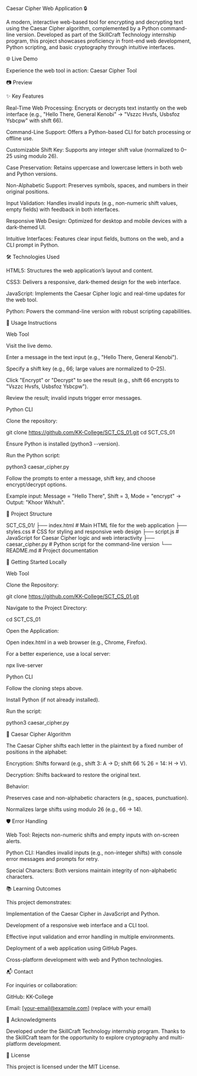 Caesar Cipher Web Application 🔒

A modern, interactive web-based tool for encrypting and decrypting text using the Caesar Cipher algorithm, complemented by a Python command-line version. Developed as part of the SkillCraft Technology internship program, this project showcases proficiency in front-end web development, Python scripting, and basic cryptography through intuitive interfaces.

🌐 Live Demo

Experience the web tool in action: Caesar Cipher Tool

📷 Preview



✨ Key Features





Real-Time Web Processing: Encrypts or decrypts text instantly on the web interface (e.g., "Hello There, General Kenobi" → "Vszzc Hvsfs, Usbsfoz Ysbcpw" with shift 66).



Command-Line Support: Offers a Python-based CLI for batch processing or offline use.



Customizable Shift Key: Supports any integer shift value (normalized to 0–25 using modulo 26).



Case Preservation: Retains uppercase and lowercase letters in both web and Python versions.



Non-Alphabetic Support: Preserves symbols, spaces, and numbers in their original positions.



Input Validation: Handles invalid inputs (e.g., non-numeric shift values, empty fields) with feedback in both interfaces.



Responsive Web Design: Optimized for desktop and mobile devices with a dark-themed UI.



Intuitive Interfaces: Features clear input fields, buttons on the web, and a CLI prompt in Python.

🛠️ Technologies Used





HTML5: Structures the web application’s layout and content.



CSS3: Delivers a responsive, dark-themed design for the web interface.



JavaScript: Implements the Caesar Cipher logic and real-time updates for the web tool.



Python: Powers the command-line version with robust scripting capabilities.

📖 Usage Instructions

Web Tool





Visit the live demo.



Enter a message in the text input (e.g., "Hello There, General Kenobi").



Specify a shift key (e.g., 66; large values are normalized to 0–25).



Click "Encrypt" or "Decrypt" to see the result (e.g., shift 66 encrypts to "Vszzc Hvsfs, Usbsfoz Ysbcpw").



Review the result; invalid inputs trigger error messages.

Python CLI





Clone the repository:

git clone https://github.com/KK-College/SCT_CS_01.git
cd SCT_CS_01



Ensure Python is installed (python3 --version).



Run the Python script:

python3 caesar_cipher.py



Follow the prompts to enter a message, shift key, and choose encrypt/decrypt options.





Example input: Message = "Hello There", Shift = 3, Mode = "encrypt" → Output: "Khoor Wkhuh".

🧩 Project Structure

SCT_CS_01/
├── index.html        # Main HTML file for the web application
├── styles.css        # CSS for styling and responsive web design
├── script.js         # JavaScript for Caesar Cipher logic and web interactivity
├── caesar_cipher.py  # Python script for the command-line version
└── README.md         # Project documentation

🚀 Getting Started Locally

Web Tool





Clone the Repository:

git clone https://github.com/KK-College/SCT_CS_01.git



Navigate to the Project Directory:

cd SCT_CS_01



Open the Application:





Open index.html in a web browser (e.g., Chrome, Firefox).



For a better experience, use a local server:

npx live-server

Python CLI





Follow the cloning steps above.



Install Python (if not already installed).



Run the script:

python3 caesar_cipher.py

🔐 Caesar Cipher Algorithm

The Caesar Cipher shifts each letter in the plaintext by a fixed number of positions in the alphabet:





Encryption: Shifts forward (e.g., shift 3: A → D; shift 66 % 26 = 14: H → V).



Decryption: Shifts backward to restore the original text.



Behavior:





Preserves case and non-alphabetic characters (e.g., spaces, punctuation).



Normalizes large shifts using modulo 26 (e.g., 66 → 14).

🛡️ Error Handling





Web Tool: Rejects non-numeric shifts and empty inputs with on-screen alerts.



Python CLI: Handles invalid inputs (e.g., non-integer shifts) with console error messages and prompts for retry.



Special Characters: Both versions maintain integrity of non-alphabetic characters.

📚 Learning Outcomes

This project demonstrates:





Implementation of the Caesar Cipher in JavaScript and Python.



Development of a responsive web interface and a CLI tool.



Effective input validation and error handling in multiple environments.



Deployment of a web application using GitHub Pages.



Cross-platform development with web and Python technologies.

📬 Contact

For inquiries or collaboration:





GitHub: KK-College



Email: [your-email@example.com] (replace with your email)

🙏 Acknowledgments

Developed under the SkillCraft Technology internship program. Thanks to the SkillCraft team for the opportunity to explore cryptography and multi-platform development.

📄 License

This project is licensed under the MIT License.
